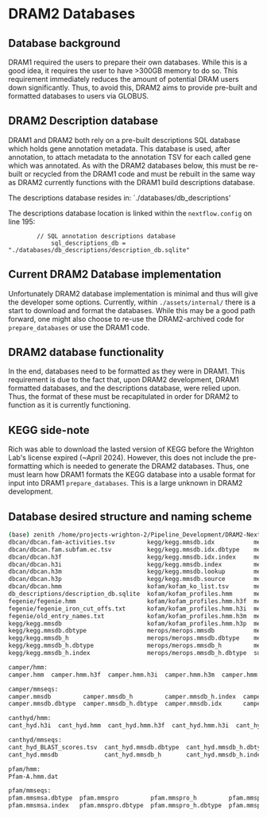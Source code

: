 # DRAM2 Databases

## Database background

DRAM1 required the users to prepare their own databases. While this is a good idea, it requires the user to have >300GB memory to do so. This requirement immediately reduces the amount of potential DRAM users down significantly. Thus, to avoid this, DRAM2 aims to provide pre-built and formatted databases to users via GLOBUS. 

## DRAM2 Description database

DRAM1 and DRAM2 both rely on a pre-built descriptions SQL database which holds gene annotation metadata. This database is used, after annotation, to attach metadata to the annotation TSV for each called gene which was annotated. As with the DRAM2 databases below, this must be re-built or recycled from the DRAM1 code and must be rebuilt in the same way as DRAM2 currently functions with the DRAM1 build descriptions database. 

The descriptions database resides in:
`./databases/db_descriptions'

The descriptions database location is linked within the `nextflow.config` on line 195:

```
        // SQL annotation descriptions database
            sql_descriptions_db = "./databases/db_descriptions/description_db.sqlite"
```

## Current DRAM2 Database implementation

Unfortunately DRAM2 database implementation is minimal and thus will give the developer some options. Currently, within `./assets/internal/` there is a start to download and format the databases. While this may be a good path forward, one might also choose to re-use the DRAM2-archived code for `prepare_databases` or use the DRAM1 code. 

## DRAM2 database functionality

In the end, databases need to be formatted as they were in DRAM1. This requirement is due to the fact that, upon DRAM2 development, DRAM1 formatted databases, and the descriptions database, were relied upon. Thus, the format of these must be recapitulated in order for DRAM2 to function as it is currently functioning. 

## KEGG side-note

Rich was able to download the lasted version of KEGG before the Wrighton Lab's license expired (~April 2024). However, this does not include the pre-formatting which is needed to generate the DRAM2 databases. Thus, one must learn how DRAM1 formats the KEGG database into a usable format for input into DRAM1 `prepare_databases`. This is a large unknown in DRAM2 development. 


## Database desired structure and naming scheme
```bash
(base) zenith /home/projects-wrighton-2/Pipeline_Development/DRAM2-Nextflow/DRAM2-NF/databases: ls */*
dbcan/dbcan.fam-activities.tsv         kegg/kegg.mmsdb.idx           merops/merops.mmsdb_h.index     uniref/uniref.mmsdb             viral/viral.mmsdb.idx
dbcan/dbcan.fam.subfam.ec.tsv          kegg/kegg.mmsdb.idx.dbtype    merops/merops.mmsdb.idx         uniref/uniref.mmsdb.dbtype      viral/viral.mmsdb.idx.dbtype
dbcan/dbcan.h3f                        kegg/kegg.mmsdb.idx.index     merops/merops.mmsdb.idx.dbtype  uniref/uniref.mmsdb_h           viral/viral.mmsdb.idx.index
dbcan/dbcan.h3i                        kegg/kegg.mmsdb.index         merops/merops.mmsdb.idx.index   uniref/uniref.mmsdb_h.dbtype    viral/viral.mmsdb.index
dbcan/dbcan.h3m                        kegg/kegg.mmsdb.lookup        merops/merops.mmsdb.index       uniref/uniref.mmsdb_h.index     viral/viral.mmsdb.lookup
dbcan/dbcan.h3p                        kegg/kegg.mmsdb.source        merops/merops.mmsdb.lookup      uniref/uniref.mmsdb.idx         viral/viral.mmsdb.source
dbcan/dbcan.hmm                        kofam/kofam_ko_list.tsv       merops/merops.mmsdb.source      uniref/uniref.mmsdb.idx.dbtype  vogdb/vog_annotations_latest.tsv.gz
db_descriptions/description_db.sqlite  kofam/kofam_profiles.hmm      methyl/methyl.mmsdb             uniref/uniref.mmsdb.idx.index   vogdb/vog_latest_hmms.hmm
fegenie/fegenie.hmm                    kofam/kofam_profiles.hmm.h3f  methyl/methyl.mmsdb.dbtype      uniref/uniref.mmsdb.index       vogdb/vog_latest_hmms.hmm.h3f
fegenie/fegenie_iron_cut_offs.txt      kofam/kofam_profiles.hmm.h3i  methyl/methyl.mmsdb_h           uniref/uniref.mmsdb.lookup      vogdb/vog_latest_hmms.hmm.h3i
fegenie/old_entry_names.txt            kofam/kofam_profiles.hmm.h3m  methyl/methyl.mmsdb_h.dbtype    uniref/uniref.mmsdb.source      vogdb/vog_latest_hmms.hmm.h3m
kegg/kegg.mmsdb                        kofam/kofam_profiles.hmm.h3p  methyl/methyl.mmsdb_h.index     viral/viral.mmsdb               vogdb/vog_latest_hmms.hmm.h3p
kegg/kegg.mmsdb.dbtype                 merops/merops.mmsdb           methyl/methyl.mmsdb.index       viral/viral.mmsdb.dbtype
kegg/kegg.mmsdb_h                      merops/merops.mmsdb.dbtype    methyl/methyl.mmsdb.lookup      viral/viral.mmsdb_h
kegg/kegg.mmsdb_h.dbtype               merops/merops.mmsdb_h         methyl/methyl.mmsdb.source      viral/viral.mmsdb_h.dbtype
kegg/kegg.mmsdb_h.index                merops/merops.mmsdb_h.dbtype  sulfur/sulfur.hmm               viral/viral.mmsdb_h.index

camper/hmm:
camper.hmm  camper.hmm.h3f  camper.hmm.h3i  camper.hmm.h3m  camper.hmm.h3p  camper_hmm_scores.tsv

camper/mmseqs:
camper.mmsdb         camper.mmsdb_h         camper.mmsdb_h.index  camper.mmsdb.idx.dbtype  camper.mmsdb.index   camper.mmsdb.source
camper.mmsdb.dbtype  camper.mmsdb_h.dbtype  camper.mmsdb.idx      camper.mmsdb.idx.index   camper.mmsdb.lookup  camper_scores.tsv

canthyd/hmm:
cant_hyd.h3i  cant_hyd.hmm  cant_hyd.hmm.h3f  cant_hyd.hmm.h3i  cant_hyd.hmm.h3m  cant_hyd.hmm.h3p  cant_hyd_HMM_scores.tsv  CANT_HYD_HMM_scores.tsv

canthyd/mmseqs:
cant_hyd_BLAST_scores.tsv  cant_hyd.mmsdb.dbtype  cant_hyd.mmsdb_h.dbtype  cant_hyd.mmsdb.idx         cant_hyd.mmsdb.idx.index  cant_hyd.mmsdb.lookup
cant_hyd.mmsdb             cant_hyd.mmsdb_h       cant_hyd.mmsdb_h.index   cant_hyd.mmsdb.idx.dbtype  cant_hyd.mmsdb.index      cant_hyd.mmsdb.source

pfam/hmm:
Pfam-A.hmm.dat

pfam/mmseqs:
pfam.mmsmsa.dbtype  pfam.mmspro         pfam.mmspro_h         pfam.mmspro_h.index  pfam.mmspro.idx.dbtype  pfam.mmspro.index
pfam.mmsmsa.index   pfam.mmspro.dbtype  pfam.mmspro_h.dbtype  pfam.mmspro.idx      pfam.mmspro.idx.index

```